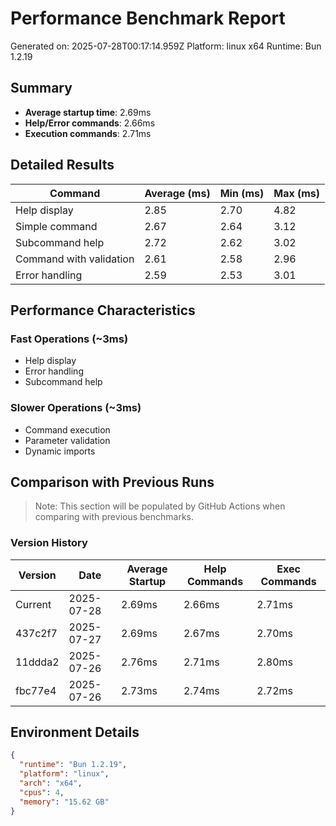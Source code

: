 # Performance Benchmark Report

Generated on: 2025-07-28T00:17:14.959Z
Platform: linux x64
Runtime: Bun 1.2.19

## Summary

- **Average startup time**: 2.69ms
- **Help/Error commands**: 2.66ms
- **Execution commands**: 2.71ms

## Detailed Results

| Command | Average (ms) | Min (ms) | Max (ms) |
|---------|-------------|----------|----------|
| Help display | 2.85 | 2.70 | 4.82 |
| Simple command | 2.67 | 2.64 | 3.12 |
| Subcommand help | 2.72 | 2.62 | 3.02 |
| Command with validation | 2.61 | 2.58 | 2.96 |
| Error handling | 2.59 | 2.53 | 3.01 |

## Performance Characteristics

### Fast Operations (~3ms)
- Help display
- Error handling
- Subcommand help

### Slower Operations (~3ms)
- Command execution
- Parameter validation
- Dynamic imports

## Comparison with Previous Runs

> Note: This section will be populated by GitHub Actions when comparing with previous benchmarks.

### Version History

| Version | Date | Average Startup | Help Commands | Exec Commands |
|---------|------|-----------------|---------------|---------------|
| Current | 2025-07-28 | 2.69ms | 2.66ms | 2.71ms |
| 437c2f7 | 2025-07-27 | 2.69ms | 2.67ms | 2.70ms |
| 11ddda2 | 2025-07-26 | 2.76ms | 2.71ms | 2.80ms |
| fbc77e4 | 2025-07-26 | 2.73ms | 2.74ms | 2.72ms |

## Environment Details

```json
{
  "runtime": "Bun 1.2.19",
  "platform": "linux",
  "arch": "x64",
  "cpus": 4,
  "memory": "15.62 GB"
}
```

